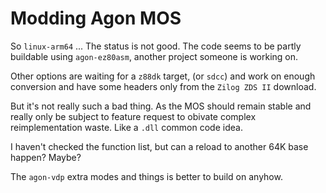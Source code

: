 # Modding Agon MOS

So `linux-arm64` ... The status is not good. The code seems to be
partly buildable using `agon-ez80asm`, another project someone is
working on.

Other options are waiting for a `z88dk` target, (or `sdcc`) and
work on enough conversion and have some headers only from the
`Zilog ZDS II` download.

But it's not really such a bad thing. As the MOS should remain stable
and really only be subject to feature request to obivate complex
reimplementation waste. Like a `.dll` common code idea.

I haven't checked the function list, but can a reload to another
64K base happen? Maybe?

The `agon-vdp` extra modes and things is better to build on anyhow.

